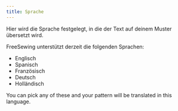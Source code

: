 ```yaml
---
title: Sprache
---
```


Hier wird die Sprache festgelegt, in die der Text auf deinem Muster übersetzt wird.

FreeSewing unterstützt derzeit die folgenden Sprachen:

- Englisch
- Spanisch
- Französisch
- Deutsch
- Holländisch

You can pick any of these and your pattern will be translated in this language.

